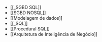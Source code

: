 * [[_SGBD SQL]]
* [[SGBD NOSQL]]
* [[Modelagem de dados]]
* [[_SQL]]
* [[Procedural SQL]]
* [[Arquitetura de Inteligência de Negócio]]